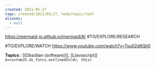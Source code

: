 ```yaml
---
created: 2021-05-27
tags: created/2021/05/27, node/topic/tool
aliases:
  - null
---
```


https://mermaid-js.github.io/mermaid/#/
#TO/EXPLORE/RESEARCH 

#TO/EXPLORE/WATCH https://www.youtube.com/watch?v=Tsu02d6Qti0

**Topics**:: [[Obsidian (software)]], [[Javascript]] 
*`$=customJS.dv_funcs.outlinedIn(dv, this)`*
